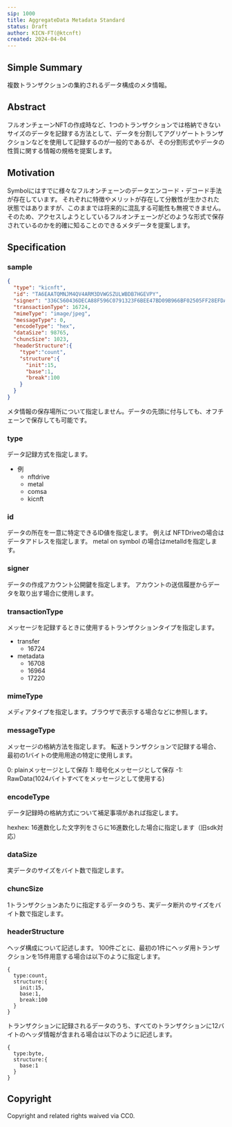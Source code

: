 ```yaml
---
sip: 1000
title: AggregateData Metadata Standard
status: Draft
author: KICN-FT(@ktcnft)
created: 2024-04-04
---
```



## Simple Summary
複数トランザクションの集約されるデータ構成のメタ情報。

## Abstract
フルオンチェーンNFTの作成時など、1つのトランザクションでは格納できないサイズのデータを記録する方法として、データを分割してアグリゲートトランザクションなどを使用して記録するのが一般的であるが、その分割形式やデータの性質に関する情報の規格を提案します。

## Motivation

Symbolにはすでに様々なフルオンチェーンのデータエンコード・デコード手法が存在しています。
それぞれに特徴やメリットが存在して分散性が生かされた状態ではありますが、このままでは将来的に混乱する可能性も無視できません。
そのため、アクセスしようとしているフルオンチェーンがどのような形式で保存されているのかを的確に知ることのできるメタデータを提案します。


## Specification

### sample

```json
{
  "type": "kicnft",
  "id": "TA6EAATQMNJM4QV4ARM3DVWGSZULWBDB7HGEVPY",
  "signer": "336C560436DECA88F596C0791323F6BEE47BD09B966BF02505FF28EFDAC5BDEB",
  "transactionType": 16724,
  "mimeType": "image/jpeg",
  "messageType": 0,
  "encodeType": "hex",
  "dataSize": 98765,
  "chuncSize": 1023,
  "headerStructure":{
    "type":"count",
    "structure":{
      "init":15,
      "base":1,
      "break":100
    }
  }
}

```

メタ情報の保存場所について指定しません。データの先頭に付与しても、オフチェーンで保存しても可能です。



### type
データ記録方式を指定します。
- 例
  - nftdrive
  - metal
  - comsa
  - kicnft

### id
データの所在を一意に特定できるID値を指定します。
例えば
NFTDriveの場合はデータアドレスを指定します。
metal on symbol の場合はmetalIdを指定します。

### signer
データの作成アカウント公開鍵を指定します。
アカウントの送信履歴からデータを取り出す場合に使用します。

### transactionType
メッセージを記録するときに使用するトランザクションタイプを指定します。

- transfer
  - 16724
- metadata
  - 16708
  - 16964
  - 17220

### mimeType
メディアタイプを指定します。ブラウザで表示する場合などに参照します。

### messageType
メッセージの格納方法を指定します。
転送トランザクションで記録する場合、最初の1バイトの使用用途の特定に使用します。

0: plainメッセージとして保存
1: 暗号化メッセージとして保存
-1: RawData(1024バイトすべてをメッセージとして使用する)

### encodeType
データ記録時の格納方式について補足事項があれば指定します。

hexhex: 16進数化した文字列をさらに16進数化した場合に指定します（旧sdk対応）

### dataSize
実データのサイズをバイト数で指定します。

### chuncSize
1トランザクションあたりに指定するデータのうち、実データ断片のサイズをバイト数で指定します。


### headerStructure
ヘッダ構成について記述します。
100件ごとに、最初の1件にヘッダ用トランザクションを15件用意する場合は以下のように指定します。

```
{
  type:count,
  structure:{
    init:15,
    base:1,
    break:100
  }
}
```

トランザクションに記録されるデータのうち、すべてのトランザクションに12バイトのヘッダ情報が含まれる場合は以下のように記述します。

```
{
  type:byte,
  structure:{
    base:1
  }
}
```

## Copyright

Copyright and related rights waived via CC0.
